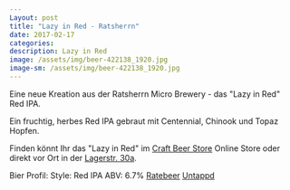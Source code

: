 ```yaml
---
Layout: post
title: "Lazy in Red - Ratsherrn"
date: 2017-02-17
categories:
description: Lazy in Red
image: /assets/img/beer-422138_1920.jpg
image-sm: /assets/img/beer-422138_1920.jpg
---
```

Eine neue Kreation aus der Ratsherrn Micro Brewery - das "Lazy in Red" Red IPA. 

Ein fruchtig, herbes Red IPA gebraut mit Centennial, Chinook und Topaz Hopfen.

Finden könnt Ihr das "Lazy in Red" im [Craft Beer Store](https://craftbeerstore.de/) Online Store oder direkt vor Ort in der [Lagerstr. 30a](https://goo.gl/maps/p8hMeJGkoMk).

Bier Profil:
Style: Red IPA
ABV: 6.7%
[Ratebeer](https://www.ratebeer.com/beer/ratsherrn-limited-2017-lazy-in-red/492508/)
[Untappd](https://untappd.com/b/ratsherrn-brauerei-lazy-in-red/1954629)
